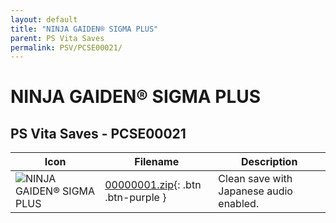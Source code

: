 ```yaml
---
layout: default
title: "NINJA GAIDEN® SIGMA PLUS"
parent: PS Vita Saves
permalink: PSV/PCSE00021/
---
```

# NINJA GAIDEN® SIGMA PLUS

## PS Vita Saves - PCSE00021

| Icon | Filename | Description |
|------|----------|-------------|
| ![NINJA GAIDEN® SIGMA PLUS](https://github.com/bucanero/apollo-vita/raw/main/sce_sys/icon0.png) | [00000001.zip](00000001.zip){: .btn .btn-purple } | Clean save with Japanese audio enabled.  |
